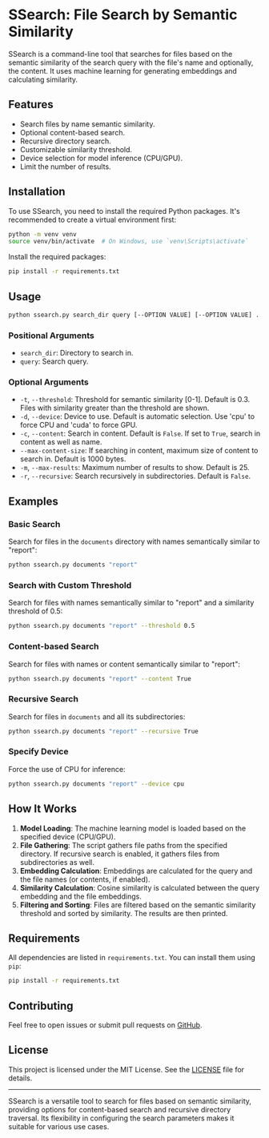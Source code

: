 # SSearch: File Search by Semantic Similarity

SSearch is a command-line tool that searches for files based on the semantic similarity of the search query with the file's name and optionally, the content. It uses machine learning for generating embeddings and calculating similarity.

## Features

- Search files by name semantic similarity.
- Optional content-based search.
- Recursive directory search.
- Customizable similarity threshold.
- Device selection for model inference (CPU/GPU).
- Limit the number of results.

## Installation

To use SSearch, you need to install the required Python packages. It's recommended to create a virtual environment first:

```bash
python -m venv venv
source venv/bin/activate  # On Windows, use `venv\Scripts\activate`
```

Install the required packages:

```bash
pip install -r requirements.txt
```

## Usage

```bash
python ssearch.py search_dir query [--OPTION VALUE] [--OPTION VALUE] ...
```

### Positional Arguments

- `search_dir`: Directory to search in.
- `query`: Search query.

### Optional Arguments

- `-t`, `--threshold`: Threshold for semantic similarity [0-1]. Default is 0.3. Files with similarity greater than the threshold are shown.
- `-d`, `--device`: Device to use. Default is automatic selection. Use 'cpu' to force CPU and 'cuda' to force GPU.
- `-c`, `--content`: Search in content. Default is `False`. If set to `True`, search in content as well as name.
- `--max-content-size`: If searching in content, maximum size of content to search in. Default is 1000 bytes.
- `-m`, `--max-results`: Maximum number of results to show. Default is 25.
- `-r`, `--recursive`: Search recursively in subdirectories. Default is `False`.

## Examples

### Basic Search

Search for files in the `documents` directory with names semantically similar to "report":

```bash
python ssearch.py documents "report"
```

### Search with Custom Threshold

Search for files with names semantically similar to "report" and a similarity threshold of 0.5:

```bash
python ssearch.py documents "report" --threshold 0.5
```

### Content-based Search

Search for files with names or content semantically similar to "report":

```bash
python ssearch.py documents "report" --content True
```

### Recursive Search

Search for files in `documents` and all its subdirectories:

```bash
python ssearch.py documents "report" --recursive True
```

### Specify Device

Force the use of CPU for inference:

```bash
python ssearch.py documents "report" --device cpu
```

## How It Works

1. **Model Loading**: The machine learning model is loaded based on the specified device (CPU/GPU).
3. **File Gathering**: The script gathers file paths from the specified directory. If recursive search is enabled, it gathers files from subdirectories as well.
4. **Embedding Calculation**: Embeddings are calculated for the query and the file names (or contents, if enabled).
5. **Similarity Calculation**: Cosine similarity is calculated between the query embedding and the file embeddings.
6. **Filtering and Sorting**: Files are filtered based on the semantic similarity threshold and sorted by similarity. The results are then printed.

## Requirements

All dependencies are listed in `requirements.txt`. You can install them using `pip`:

```bash
pip install -r requirements.txt
```

## Contributing

Feel free to open issues or submit pull requests on [GitHub](https://github.com/yourusername/sssearch).

## License

This project is licensed under the MIT License. See the [LICENSE](LICENSE.md) file for details.

---

SSearch is a versatile tool to search for files based on semantic similarity, providing options for content-based search and recursive directory traversal. Its flexibility in configuring the search parameters makes it suitable for various use cases.

